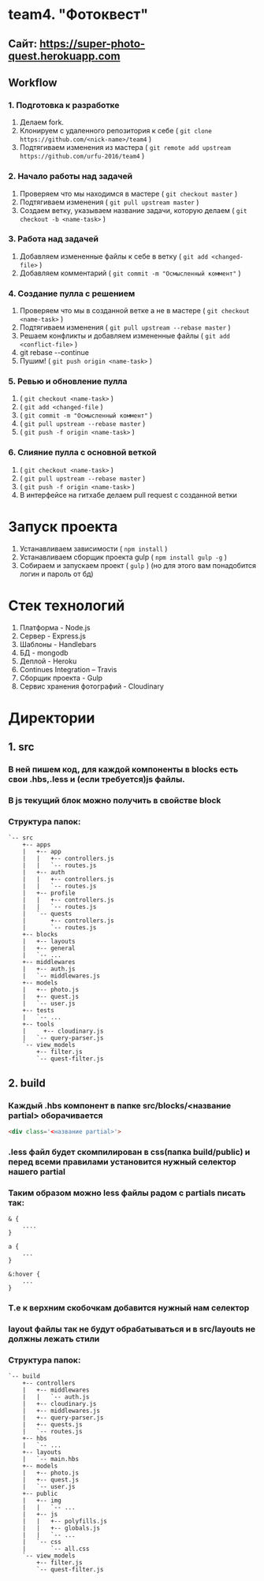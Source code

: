 # team4. "Фотоквест"

## Сайт: https://super-photo-quest.herokuapp.com
## Workflow

### 1. Подготовка к разработке
1. Делаем fork.
2. Клонируем с удаленного репозитория к себе ( `git clone https://github.com/<nick-name>/team4` )
3. Подтягиваем изменения из мастера ( `git remote add upstream https://github.com/urfu-2016/team4` )

### 2. Начало работы над задачей
1. Проверяем что мы находимся в мастере ( `git checkout master` )
2. Подтягиваем изменения ( `git pull upstream master` )
3. Создаем ветку, указываем название задачи, которую делаем ( `git checkout -b <name-task>` )

### 3. Работа над задачей
1. Добавляем измененные файлы к себе в ветку ( `git add <changed-file>` )
2. Добавляем комментарий ( `git commit -m "Осмысленный коммент"` )

### 4. Создание пулла с решением
1. Проверяем что мы в созданной ветке а не в мастере ( `git checkout <name-task>` )
2. Подтягиваем изменения ( `git pull upstream --rebase master` )
3. Решаем конфликты и добавляем измененные файлы ( `git add <conflict-file>` )
4. git rebase --continue
5. Пушим! ( `git push origin <name-task>` )

### 5. Ревью и обновление пулла
1. ( `git checkout <name-task>` )
2. ( `git add <changed-file` )
3. ( `git commit -m "Осмысленный коммент"` )
4. ( `git pull upstream --rebase master` )
5. ( `git push -f origin <name-task>` )

### 6. Слияние пулла с основной веткой
1. ( `git checkout <name-task>` )
2. ( `git pull upstream --rebase master` )
3. ( `git push -f origin <name-task>` )
4. В интерфейсе на гитхабе делаем pull request с созданной ветки

# Запуск проекта
1. Устанавливаем зависимости ( `npm install` )
2. Устанавливаем сборщик проекта gulp ( `npm install gulp -g` )
3. Собираем и запускаем проект ( `gulp` ) (но для этого вам понадобится логин и пароль от бд)

# Стек технологий
1. Платформа - Node.js
2. Сервер - Express.js
3. Шаблоны - Handlebars
4. БД - mongodb
5. Деплой - Heroku
6. Continues Integration – Travis
7. Сборщик проекта - Gulp
8. Сервис хранения фотографий - Cloudinary

# Директории

## 1. src
### В ней пишем код, для каждой компоненты в blocks есть свои .hbs,.less и (если требуется)js файлы.
### В js текущий блок можно получить в свойстве block
### Структура папок:
```
`-- src
    +-- apps
    |   +-- app
    |   |   +-- controllers.js
    |   |   `-- routes.js
    |   +-- auth
    |   |   +-- controllers.js
    |   |   `-- routes.js
    |   +-- profile
    |   |   +-- controllers.js
    |   |   `-- routes.js
    |   `-- quests
    |       +-- controllers.js
    |       `-- routes.js
    +-- blocks
    |   +-- layouts
    |   +-- general
    |   `-- ...
    +-- middlewares
    |   +-- auth.js
    |   `-- middlewares.js
    +-- models
    |   +-- photo.js
    |   +-- quest.js
    |   `-- user.js
    +-- tests
    |   `-- ...
    +-- tools
    |	  +-- cloudinary.js
    |   `-- query-parser.js
    `-- view_models
        +-- filter.js
        `-- quest-filter.js

```
  
## 2. build
### Каждый .hbs компонент в папке src/blocks/<название partial> оборачивается
```html
<div class='<название partial>'>
```
### .less файл будет скомпилирован в css(папка build/public) и перед всеми правилами установится нужный селектор нашего partial
### Таким образом можно less файлы радом с partials писать так:
```
& {
    ....
}

a {
	...
}

&:hover {
	...
}
```
### Т.е к верхним скобочкам добавится нужный нам селектор
### layout файлы так не будут обрабатываться и в src/layouts не должны лежать стили
### Структура папок:
```
`-- build
    +-- controllers
    |   +-- middlewares
    |   |   `-- auth.js
    |   +-- cloudinary.js
    |	+-- middlewares.js
    |   +-- query-parser.js
    |   +-- quests.js
    |   `-- routes.js
    +-- hbs
    |   `-- ...
    +-- layouts
    |   `-- main.hbs
    +-- models
    |   +-- photo.js
    |   +-- quest.js
    |   `-- user.js
    +-- public
    |   +-- img
    |   |   `-- ...
    |   +-- js
    |   |   +-- polyfills.js
    |   |   +-- globals.js
    |   |   `-- ...
    |   `-- css
    |		`-- all.css
    `-- view_models
        +-- filter.js
        `-- quest-filter.js
```

